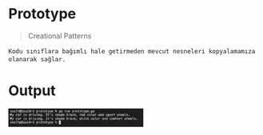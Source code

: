 

# Prototype 

>Creational Patterns

```
Kodu sınıflara bağımlı hale getirmeden mevcut nesneleri kopyalamamıza olanarak sağlar.
```

# Output
<p>
    <img src="./img/output.png"  style="width:270px;" alt="Observer">

</p>